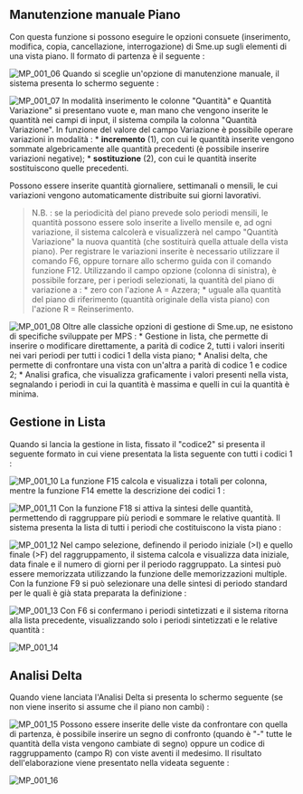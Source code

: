 ## Manutenzione manuale Piano
Con questa funzione si possono eseguire le opzioni consuete (inserimento, modifica, copia, cancellazione, interrogazione) di Sme.up sugli elementi di una vista piano.
Il formato di partenza è il seguente : 

![MP_001_06](https://doc.smeup.com/immagini/MBDOC_OGG-P_MPGP01/MP_001_06.png)
Quando si sceglie un'opzione di manutenzione manuale, il sistema presenta lo schermo seguente : 

![MP_001_07](https://doc.smeup.com/immagini/MBDOC_OGG-P_MPGP01/MP_001_07.png)
In modalità inserimento le colonne "Quantità" e Quantità Variazione" si presentano vuote e, man mano che vengono inserite le quantità nei campi di input, il sistema compila la colonna "Quantità Variazione".
In funzione del valore del campo Variazione è possibile operare variazioni in modalità : 
 \* __incremento__ (1), con cui le quantità inserite vengono sommate algebricamente alle quantità precedenti (è possibile inserire variazioni negative);
 \* __sostituzione__ (2), con cui le quantità inserite sostituiscono quelle precedenti.

Possono essere inserite quantità giornaliere, settimanali o mensili, le cui variazioni vengono automaticamente distribuite sui giorni lavorativi.

>N.B. :  se la periodicità del piano prevede solo periodi mensili, le quantità possono essere solo inserite a livello mensile e, ad ogni variazione, il sistema calcolerà e visualizzerà nel campo "Quantità Variazione" la nuova quantità (che sostituirà quella attuale della vista piano).
Per registrare le variazioni inserite è necessario utilizzare il comando F6, oppure tornare allo schermo guida con il comando funzione F12.
Utilizzando il campo opzione (colonna di sinistra), è possibile forzare, per i periodi selezionati, la quantità del piano di variazione a : 
 \* zero con l'azione A = Azzera;
 \* uguale alla quantità del piano di riferimento (quantità originale della vista piano) con l'azione R = Reinserimento.

![MP_001_08](https://doc.smeup.com/immagini/MBDOC_OGG-P_MPGP01/MP_001_08.png)
Oltre alle classiche opzioni di gestione di Sme.up, ne esistono di specifiche sviluppate per MPS : 
 \* Gestione in lista, che permette di inserire o modificare direttamente, a parità di codice 2, tutti i valori inseriti nei vari periodi per tutti i codici 1 della vista piano;
 \* Analisi delta, che permette di confrontare una vista con un'altra a parità di codice 1 e codice 2;
 \* Analisi grafica, che visualizza graficamente i valori presenti nella vista, segnalando i periodi in cui la quantità è massima e quelli in cui la quantità è minima.

## Gestione in Lista
Quando si lancia la gestione in lista, fissato il "codice2" si presenta il seguente formato in cui viene presentata la lista seguente con tutti i codici 1 : 

![MP_001_10](https://doc.smeup.com/immagini/MBDOC_OGG-P_MPGP01/MP_001_10.png)
La funzione F15 calcola e visualizza i totali per colonna, mentre la funzione F14 emette la descrizione dei codici 1 : 

![MP_001_11](https://doc.smeup.com/immagini/MBDOC_OGG-P_MPGP01/MP_001_11.png)
Con la funzione F18 si attiva la sintesi delle quantità, permettendo di raggruppare più periodi e sommare le relative quantità. Il sistema presenta la lista di tutti i periodi che costituiscono la vista
piano : 

![MP_001_12](https://doc.smeup.com/immagini/MBDOC_OGG-P_MPGP01/MP_001_12.png)
Nel campo selezione, definendo il periodo iniziale (>I) e quello finale (>F) del raggruppamento, il sistema calcola e visualizza data iniziale, data finale e il numero di giorni per il periodo raggruppato.
La sintesi può essere memorizzata utilizzando la funzione delle memorizzazioni multiple.
Con la funzione F9 si può selezionare una delle sintesi di periodo standard per le quali è già stata preparata la definizione : 

![MP_001_13](https://doc.smeup.com/immagini/MBDOC_OGG-P_MPGP01/MP_001_13.png)
Con F6 si confermano i periodi sintetizzati e il sistema ritorna alla lista precedente, visualizzando solo i periodi sintetizzati e le relative quantità : 

![MP_001_14](https://doc.smeup.com/immagini/MBDOC_OGG-P_MPGP01/MP_001_14.png)
## Analisi Delta
Quando viene lanciata l'Analisi Delta si presenta lo schermo seguente (se non viene inserito si assume che il piano non cambi) : 

![MP_001_15](https://doc.smeup.com/immagini/MBDOC_OGG-P_MPGP01/MP_001_15.png)
Possono essere inserite delle viste da confrontare con quella di partenza, è possibile inserire un segno di confronto (quando è "-" tutte le quantità della vista vengono cambiate di segno) oppure un codice di raggruppamento (campo R) con viste aventi il medesimo.
Il risultato dell'elaborazione viene presentato nella videata seguente : 

![MP_001_16](https://doc.smeup.com/immagini/MBDOC_OGG-P_MPGP01/MP_001_16.png)